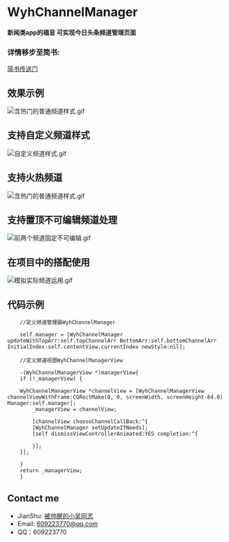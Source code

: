 # WyhChannelManager
**新闻类app的福音 可实现今日头条频道管理页面**

### 详情移步至简书: 

[简书传送门](http://www.jianshu.com/p/de044b88393d)

## 效果示例

![含热门的普通频道样式.gif](http://upload-images.jianshu.io/upload_images/4097230-be16152ef495dfdb.gif?imageMogr2/auto-orient/strip)

## 支持自定义频道样式

![自定义频道样式.gif](http://upload-images.jianshu.io/upload_images/4097230-ae6d8366681048d3.gif?imageMogr2/auto-orient/strip)

## 支持火热频道

![含热门的普通频道样式.gif](http://upload-images.jianshu.io/upload_images/4097230-be16152ef495dfdb.gif?imageMogr2/auto-orient/strip)

## 支持置顶不可编辑频道处理

![前两个频道固定不可编辑.gif](http://upload-images.jianshu.io/upload_images/4097230-159368f45f4d15a4.gif?imageMogr2/auto-orient/strip)

## 在项目中的搭配使用

![模拟实际频道运用.gif](http://upload-images.jianshu.io/upload_images/4097230-88ffe212e0f284af.gif?imageMogr2/auto-orient/strip)


## 代码示例

```objc
    //定义频道管理器WyhChannelManager

    self.manager = [WyhChannelManager updateWithTopArr:self.topChannelArr BottomArr:self.bottomChannelArr InitialIndex:self.contentView.currentIndex newStyle:nil];

    //定义频道视图WyhChannelManagerView

    -(WyhChannelManagerView *)managerView{
    if (!_managerView) {

    WyhChannelManagerView *channelView = [WyhChannelManagerView channelViewWithFrame:CGRectMake(0, 0, screenWidth, screenHeight-64.0) Manager:self.manager];
        _managerView = channelView;

        [channelView chooseChannelCallBack:^{
        [WyhChannelManager setUpdateIfNeeds];
        [self dismissViewControllerAnimated:YES completion:^{

        }];
    }];

    }
    return _managerView;
    }

```

## Contact me

- JianShu: [被帅醒的小吴同志](http://www.jianshu.com/u/b76e3853ae0b)
- Email:  609223770@qq.com
- QQ：609223770
